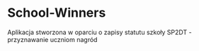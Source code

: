 # School-Winners
Aplikacja stworzona w oparciu o zapisy statutu szkoły SP2DT - przyznawanie uczniom nagród
